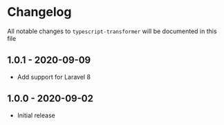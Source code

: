 # Changelog

All notable changes to `typescript-transformer` will be documented in this file

## 1.0.1 - 2020-09-09

- Add support for Laravel 8

## 1.0.0 - 2020-09-02

- Initial release
